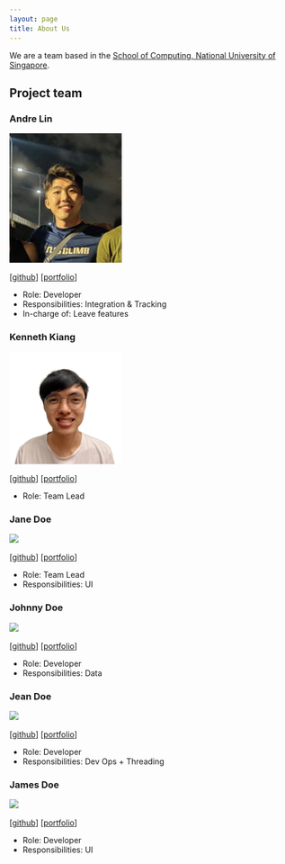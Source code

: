 ```yaml
---
layout: page
title: About Us
---
```


We are a team based in the [School of Computing, National University of Singapore](http://www.comp.nus.edu.sg).

## Project team

### Andre Lin

<img src="images/4ndrelim.png" width="200px">

[[github](https://github.com/4ndrelim)]
[[portfolio](team/andre.md)]

* Role: Developer
* Responsibilities: Integration & Tracking
* In-charge of: Leave features

### Kenneth Kiang

<img src="images/kennethk-1201.png" width="200px">

[[github](https://github.com/kennethk-1201)]
[[portfolio](https://kennethkiang.netlify.app/)]

* Role: Team Lead

### Jane Doe

<img src="images/johndoe.png" width="200px">

[[github](http://github.com/johndoe)]
[[portfolio](team/4ndrelim.md)]

* Role: Team Lead
* Responsibilities: UI

### Johnny Doe

<img src="images/johndoe.png" width="200px">

[[github](http://github.com/johndoe)] [[portfolio](team/4ndrelim.md)]

* Role: Developer
* Responsibilities: Data

### Jean Doe

<img src="images/johndoe.png" width="200px">

[[github](http://github.com/johndoe)]
[[portfolio](team/4ndrelim.md)]

* Role: Developer
* Responsibilities: Dev Ops + Threading

### James Doe

<img src="images/johndoe.png" width="200px">

[[github](http://github.com/johndoe)]
[[portfolio](team/4ndrelim.md)]

* Role: Developer
* Responsibilities: UI
